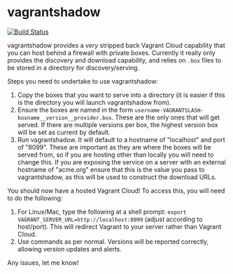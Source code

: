 vagrantshadow 
=============

[![Build Status](https://drone.io/github.com/BenPhegan/vagrantshadow/status.png)](https://drone.io/github.com/BenPhegan/vagrantshadow/latest)

vagrantshadow provides a _very_ stripped back Vagrant Cloud capability that you can host behind a firewall with private boxes.  Currently it really only provides the discovery and download capability, and relies on `.box` files to be stored in a directory for discovery/serving.

Steps you need to undertake to use vagrantshadow:

1. Copy the boxes that you want to serve into a directory (it is easier if this is the directory you will launch vagrantshadow from).
1. Ensure the boxes are named in the form `username-VAGRANTSLASH-boxname__version__provider.box`.  These are the only ones that will get served.  If there are multiple versions per box, the highest version box will be set as current by default.
1. Run vagrantshadow.  It will default to a hostname of "localhost" and port of "8099".  These are important as they are where the boxes will be served from, so if you are hosting other than locally you will need to change this.  If you are exposing the service on a server with an external hostname of "acme.org" ensure that this is the value you pass to vagrantshadow, as this will be used to construct the download URLs.

You should now have a hosted Vagrant Cloud!  To access this, you will need to do the following:

1. For Linux/Mac, type the following at a shell prompt: `export VAGRANT_SERVER_URL=http://localhost:8099` (adjust according to host/port).  This will redirect Vagrant to your server rather than Vagrant Cloud.
1. Use commands as per normal.  Versions will be reported correctly, allowing version updates and alerts.

Any issues, let me know!
